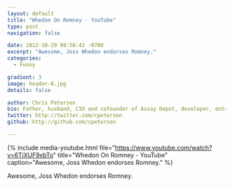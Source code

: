 ```yaml
---
layout: default
title: "Whedon On Romney - YouTube"
type: post
navigation: false

date: 2012-10-29 08:58:42 -0700
excerpt: "Awesome, Joss Whedon endorses Romney."
categories:
  - Funny

gradient: 3
image: header-8.jpg
details: false

author: Chris Petersen
bio: Father, husband, CIO and cofounder of Assay Depot, developer, entrepreneur and technologist.
twitter: http://twitter.com/cpetersen
github: http://github.com/cpetersen

---
```


{% include media-youtube.html file="https://www.youtube.com/watch?v=6TiXUF9xbTo" title="Whedon On Romney - YouTube" caption="Awesome, Joss Whedon endorses Romney." %}

Awesome, Joss Whedon endorses Romney.
